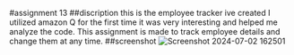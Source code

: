 #assignment 13
##discription
this is the employee tracker ive created I utilized amazon Q for the first time it was very interesting and helped me analyze the code. This assignment is made to track employee details and change them at any time.
##screenshot 
![Screenshot 2024-07-02 162501](https://github.com/CharlesHut/assignment-13/assets/148402227/5ae28fad-1b5c-444e-abd1-bc2d89a4061d)

